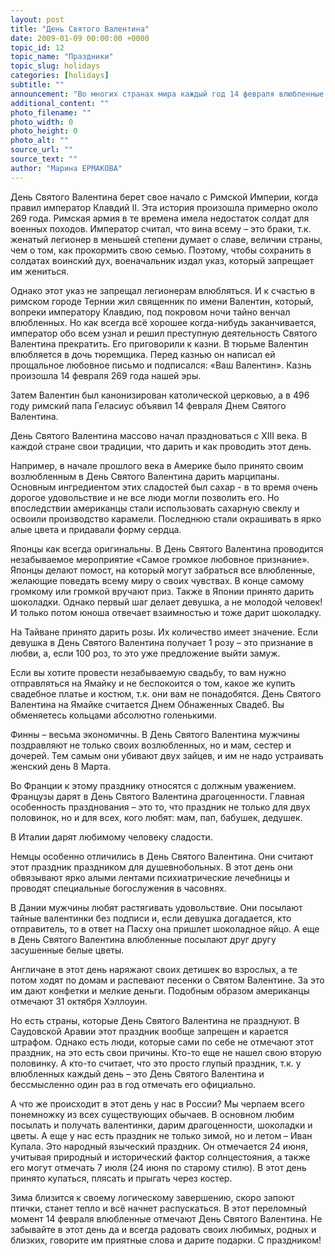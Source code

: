 ```yaml
---
layout: post
title: "День Святого Валентина"
date: 2009-01-09 00:00:00 +0000
topic_id: 12
topic_name: "Праздники"
topic_slug: holidays
categories: [holidays]
subtitle: ""
announcement: "Во многих странах мира каждый год 14 февраля влюбленные празднуют День Святого Валентина или День Всех Влюбленных. В этот день принято дарить любимым подарки, цветы, валентинки – открытки в виде сердечка. Но почему День Святого Валентина считается праздником всех влюбленных? Для этого необходимо окунуться в историю."
additional_content: ""
photo_filename: ""
photo_width: 0
photo_height: 0
photo_alt: ""
source_url: ""
source_text: ""
author: "Марина ЕРМАКОВА"
---
```

День Святого Валентина берет свое начало с Римской Империи, когда правил император Клавдий II. Эта история произошла примерно около 269 года. Римская армия в те времена имела недостаток солдат для военных походов. Император считал, что вина всему – это браки, т.к. женатый легионер в меньшей степени думает о славе, величии страны, чем о том, как прокормить свою семью.  Поэтому, чтобы сохранить в солдатах воинский дух, военачальник издал указ, который запрещает им жениться.

Однако этот указ не запрещал легионерам влюбляться. И к счастью в римском городе Тернии жил священник по имени Валентин, который, вопреки императору Клавдию, под покровом ночи тайно венчал влюбленных. Но как всегда всё хорошее когда-нибудь заканчивается, император обо всем узнал и решил преступную деятельность Святого Валентина прекратить. Его приговорили к казни. В тюрьме Валентин влюбляется в дочь тюремщика. Перед казнью он написал ей прощальное любовное письмо и подписался: «Ваш Валентин». Казнь произошла 14 февраля 269 года нашей эры.

Затем Валентин был канонизирован католической церковью, а в 496 году римский папа Геласиус объявил 14 февраля Днем Святого Валентина.

День Святого Валентина массово начал праздноваться с ХIII века. В каждой стране свои традиции, что дарить и как проводить этот день. 

Например, в начале прошлого века в Америке было принято своим возлюбленным в День Святого Валентина дарить марципаны. Основным ингредиентом этих сладостей был сахар - в то время очень дорогое удовольствие и не все люди могли позволить его. Но впоследствии американцы стали использовать сахарную свеклу и освоили производство карамели. Последнюю стали окрашивать в ярко алые цвета и придавали форму сердца.

Японцы как всегда оригинальны. В День Святого Валентина проводится незабываемое мероприятие «Самое громкое любовное признание». Японцы делают помост, на который могут забраться все влюбленные, желающие поведать всему миру о своих чувствах. В конце самому громкому или громкой вручают приз. Также в Японии принято дарить шоколадки. Однако первый шаг делает девушка, а не молодой человек! И только потом юноша отвечает взаимностью и тоже дарит шоколадку.

На Тайване принято дарить розы. Их количество имеет значение. Если девушка в День Святого Валентина получает 1 розу – это признание в любви, а, если 100 роз, то это уже предложение выйти замуж.

Если вы хотите провести незабываемую свадьбу, то вам нужно отправляться на Ямайку и не беспокоится о том, какое же купить свадебное платье и костюм, т.к. они вам не понадобятся. День Святого Валентина на Ямайке считается Днем Обнаженных Свадеб. Вы обменяетесь кольцами абсолютно голенькими.

Финны – весьма экономичны. В День Святого Валентина мужчины поздравляют не только своих возлюбленных, но и мам, сестер и дочерей. Тем самым они убивают двух зайцев, и им не надо устраивать женский день 8 Марта.

Во Франции к этому празднику относятся с должным уважением. Французы дарят в День Святого Валентина драгоценности. Главная особенность празднования – это то, что праздник не только для двух половинок, но и для всех, кого любят: мам, пап, бабушек, дедушек.

В Италии дарят любимому человеку сладости. 

Немцы особенно отличились в День Святого Валентина. Они считают этот праздник праздником для душевнобольных. В этот день они обвязывают ярко алыми лентами психиатрические лечебницы и проводят специальные богослужения в часовнях.

В Дании мужчины любят растягивать удовольствие. Они посылают тайные валентинки без подписи и, если девушка догадается, кто отправитель, то в ответ на Пасху она пришлет шоколадное яйцо. А еще в День Святого Валентина влюбленные посылают друг другу засушенные белые цветы. 

Англичане в этот день наряжают своих детишек во взрослых, а те потом ходят по домам и распевают песенки о Святом Валентине. За это им дают конфетки и мелкие деньги. Подобным образом американцы отмечают 31 октября Хэллоуин. 

Но есть страны, которые День Святого Валентина не празднуют. В Саудовской Аравии этот праздник вообще запрещен и карается штрафом. Однако есть люди, которые сами по себе не отмечают этот праздник, на это есть свои причины. Кто-то еще не нашел свою вторую половинку. А кто-то считает, что это просто глупый праздник, т.к. у влюбленных каждый день – это День Святого Валентина и бессмысленно один раз в год отмечать его официально.

А что же происходит в этот день у нас в России? Мы черпаем всего понемножку из всех существующих обычаев. В основном любим посылать и получать валентинки, дарим драгоценности, шоколадки и цветы. А еще у нас есть праздник не только зимой, но и летом – Иван Купала. Это народный языческий праздник. Он отмечается 24 июня, учитывая природный и исторический фактор солнцестояния, а также его могут отмечать 7 июля (24 июня по старому стилю). В этот день принято купаться, плясать и прыгать через костер. 

Зима близится к своему логическому завершению, скоро запоют птички, станет тепло и всё начнет распускаться. В этот переломный момент 14 февраля влюбленные отмечают День Святого Валентина. Не забывайте в этот день да и всегда радовать своих любимых, родных и близких, говорите им приятные слова и дарите подарки. С праздником!
